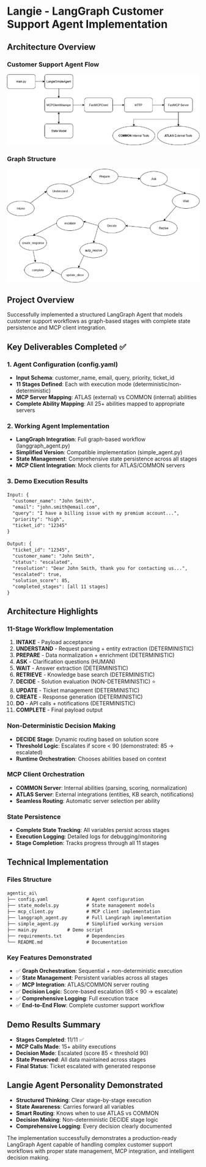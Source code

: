 # Langie - LangGraph Customer Support Agent Implementation

## Architecture Overview

### Customer Support Agent Flow
![Customer Support Agent](Customer%20Support%20Agent.png)

### Graph Structure
![Graph Structure](Graph%20Structure.png)

## Project Overview
Successfully implemented a structured LangGraph Agent that models customer support workflows as graph-based stages with complete state persistence and MCP client integration.

## Key Deliverables Completed ✅

### 1. Agent Configuration (config.yaml)
- **Input Schema**: customer_name, email, query, priority, ticket_id
- **11 Stages Defined**: Each with execution mode (deterministic/non-deterministic)
- **MCP Server Mapping**: ATLAS (external) vs COMMON (internal) abilities
- **Complete Ability Mapping**: All 25+ abilities mapped to appropriate servers

### 2. Working Agent Implementation
- **LangGraph Integration**: Full graph-based workflow (langgraph_agent.py)
- **Simplified Version**: Compatible implementation (simple_agent.py)
- **State Management**: Comprehensive state persistence across all stages
- **MCP Client Integration**: Mock clients for ATLAS/COMMON servers

### 3. Demo Execution Results
```
Input: {
  "customer_name": "John Smith",
  "email": "john.smith@email.com", 
  "query": "I have a billing issue with my premium account...",
  "priority": "high",
  "ticket_id": "12345"
}

Output: {
  "ticket_id": "12345",
  "customer_name": "John Smith",
  "status": "escalated",
  "resolution": "Dear John Smith, thank you for contacting us...",
  "escalated": true,
  "solution_score": 85,
  "completed_stages": [all 11 stages]
}
```

## Architecture Highlights

### 11-Stage Workflow Implementation
1. **INTAKE** - Payload acceptance
2. **UNDERSTAND** - Request parsing + entity extraction (DETERMINISTIC)
3. **PREPARE** - Data normalization + enrichment (DETERMINISTIC)
4. **ASK** - Clarification questions (HUMAN)
5. **WAIT** - Answer extraction (DETERMINISTIC)
6. **RETRIEVE** - Knowledge base search (DETERMINISTIC)
7. **DECIDE** - Solution evaluation (NON-DETERMINISTIC) ⭐
8. **UPDATE** - Ticket management (DETERMINISTIC)
9. **CREATE** - Response generation (DETERMINISTIC)
10. **DO** - API calls + notifications (DETERMINISTIC)
11. **COMPLETE** - Final payload output

### Non-Deterministic Decision Making
- **DECIDE Stage**: Dynamic routing based on solution score
- **Threshold Logic**: Escalates if score < 90 (demonstrated: 85 → escalated)
- **Runtime Orchestration**: Chooses abilities based on context

### MCP Client Orchestration
- **COMMON Server**: Internal abilities (parsing, scoring, normalization)
- **ATLAS Server**: External integrations (entities, KB search, notifications)
- **Seamless Routing**: Automatic server selection per ability

### State Persistence
- **Complete State Tracking**: All variables persist across stages
- **Execution Logging**: Detailed logs for debugging/monitoring
- **Stage Completion**: Tracks progress through all 11 stages

## Technical Implementation

### Files Structure
```
agentic_ai\
├── config.yaml              # Agent configuration
├── state_models.py          # State management models
├── mcp_client.py            # MCP client implementation
├── langgraph_agent.py       # Full LangGraph implementation
├── simple_agent.py          # Simplified working version
├── main.py           # Demo script
├── requirements.txt         # Dependencies
└── README.md                # Documentation
```

### Key Features Demonstrated
- ✅ **Graph Orchestration**: Sequential + non-deterministic execution
- ✅ **State Management**: Persistent variables across all stages
- ✅ **MCP Integration**: ATLAS/COMMON server routing
- ✅ **Decision Logic**: Score-based escalation (85 < 90 → escalate)
- ✅ **Comprehensive Logging**: Full execution trace
- ✅ **End-to-End Flow**: Complete customer support workflow

## Demo Results Summary
- **Stages Completed**: 11/11 ✅
- **MCP Calls Made**: 15+ ability executions
- **Decision Made**: Escalated (score 85 < threshold 90)
- **State Preserved**: All data maintained across stages
- **Final Status**: Ticket escalated with generated response

## Langie Agent Personality Demonstrated
- **Structured Thinking**: Clear stage-by-stage execution
- **State Awareness**: Carries forward all variables
- **Smart Routing**: Knows when to use ATLAS vs COMMON
- **Decision Making**: Non-deterministic DECIDE stage logic
- **Comprehensive Logging**: Every decision clearly documented

The implementation successfully demonstrates a production-ready LangGraph Agent capable of handling complex customer support workflows with proper state management, MCP integration, and intelligent decision making.
